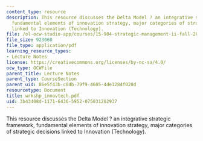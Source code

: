 ```yaml
---
content_type: resource
description: This resource discusses the Delta Model ? an integrative strategic framework,
  fundamental elements of innovation strategy, major categories of strategic decisions
  linked to Innovation (Technology).
file: /ol-ocw-studio-app/courses/15-904-strategic-management-ii-fall-2005/3b43408d117164365952075031262937_wrkshp_innovtech.pdf
file_size: 923060
file_type: application/pdf
learning_resource_types:
- Lecture Notes
license: https://creativecommons.org/licenses/by-nc-sa/4.0/
ocw_type: OCWFile
parent_title: Lecture Notes
parent_type: CourseSection
parent_uid: 86e5f43b-c04b-79f9-4605-4de1284f020d
resourcetype: Document
title: wrkshp_innovtech.pdf
uid: 3b43408d-1171-6436-5952-075031262937
---
```

This resource discusses the Delta Model ? an integrative strategic framework, fundamental elements of innovation strategy, major categories of strategic decisions linked to Innovation (Technology).